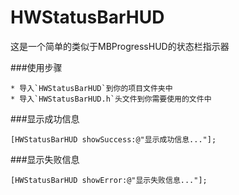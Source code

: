 # HWStatusBarHUD
这是一个简单的类似于MBProgressHUD的状态栏指示器

###使用步骤
```
* 导入`HWStatusBarHUD`到你的项目文件夹中
* 导入`HWStatusBarHUD.h`头文件到你需要使用的文件中
```

###显示成功信息
```objc
[HWStatusBarHUD showSuccess:@"显示成功信息..."];
```

###显示失败信息
```objc
[HWStatusBarHUD showError:@"显示失败信息..."];
```

